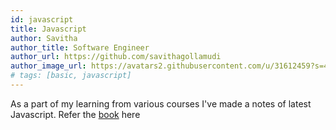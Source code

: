 ```yaml
---
id: javascript
title: Javascript
author: Savitha
author_title: Software Engineer
author_url: https://github.com/savithagollamudi
author_image_url: https://avatars2.githubusercontent.com/u/31612459?s=400&u=292ae37fdb53918622fbe28932082f77472439b0&v=4
# tags: [basic, javascript]
---
```


As a part of my learning from various courses I've made a notes of latest Javascript. Refer the [book](../docs/js1) here
